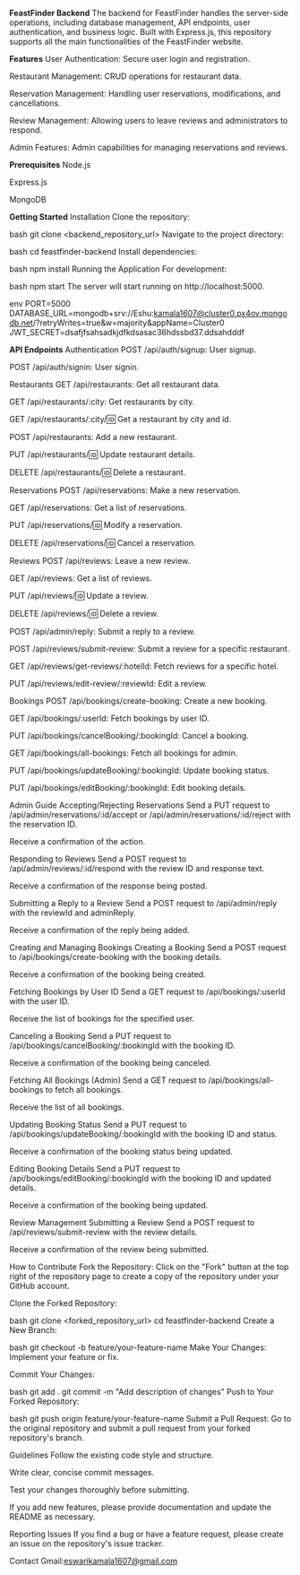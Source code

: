 **FeastFinder Backend**
The backend for FeastFinder handles the server-side operations, including database management, API endpoints, user authentication, and business logic. Built with Express.js, this repository supports all the main functionalities of the FeastFinder website.

**Features**
User Authentication: Secure user login and registration.

Restaurant Management: CRUD operations for restaurant data.

Reservation Management: Handling user reservations, modifications, and cancellations.

Review Management: Allowing users to leave reviews and administrators to respond.

Admin Features: Admin capabilities for managing reservations and reviews.

**Prerequisites**
Node.js

Express.js

MongoDB 

**Getting Started**
Installation
Clone the repository:

bash
git clone <backend_repository_url>
Navigate to the project directory:

bash
cd feastfinder-backend
Install dependencies:

bash
npm install
Running the Application
For development:

bash
npm start
The server will start running on http://localhost:5000.

env
PORT=5000
DATABASE_URL=mongodb+srv://Eshu:kamala1607@cluster0.px4ov.mongodb.net/?retryWrites=true&w=majority&appName=Cluster0
JWT_SECRET=dsafjfsahsadkjdfkdsasac36hdssbd37.ddsahdddf

**API Endpoints**
Authentication
POST /api/auth/signup: User signup.

POST /api/auth/signin: User signin.

Restaurants
GET /api/restaurants: Get all restaurant data.

GET /api/restaurants/:city: Get restaurants by city.

GET /api/restaurants/:city/:id: Get a restaurant by city and id.

POST /api/restaurants: Add a new restaurant.

PUT /api/restaurants/:id: Update restaurant details.

DELETE /api/restaurants/:id: Delete a restaurant.

Reservations
POST /api/reservations: Make a new reservation.

GET /api/reservations: Get a list of reservations.

PUT /api/reservations/:id: Modify a reservation.

DELETE /api/reservations/:id: Cancel a reservation.

Reviews
POST /api/reviews: Leave a new review.

GET /api/reviews: Get a list of reviews.

PUT /api/reviews/:id: Update a review.

DELETE /api/reviews/:id: Delete a review.

POST /api/admin/reply: Submit a reply to a review.

POST /api/reviews/submit-review: Submit a review for a specific restaurant.

GET /api/reviews/get-reviews/:hotelId: Fetch reviews for a specific hotel.

PUT /api/reviews/edit-review/:reviewId: Edit a review.

Bookings
POST /api/bookings/create-booking: Create a new booking.

GET /api/bookings/:userId: Fetch bookings by user ID.

PUT /api/bookings/cancelBooking/:bookingId: Cancel a booking.

GET /api/bookings/all-bookings: Fetch all bookings for admin.

PUT /api/bookings/updateBooking/:bookingId: Update booking status.

PUT /api/bookings/editBooking/:bookingId: Edit booking details.

Admin Guide
Accepting/Rejecting Reservations
Send a PUT request to /api/admin/reservations/:id/accept or /api/admin/reservations/:id/reject with the reservation ID.

Receive a confirmation of the action.

Responding to Reviews
Send a POST request to /api/admin/reviews/:id/respond with the review ID and response text.

Receive a confirmation of the response being posted.

Submitting a Reply to a Review
Send a POST request to /api/admin/reply with the reviewId and adminReply.

Receive a confirmation of the reply being added.

Creating and Managing Bookings
Creating a Booking
Send a POST request to /api/bookings/create-booking with the booking details.

Receive a confirmation of the booking being created.

Fetching Bookings by User ID
Send a GET request to /api/bookings/:userId with the user ID.

Receive the list of bookings for the specified user.

Canceling a Booking
Send a PUT request to /api/bookings/cancelBooking/:bookingId with the booking ID.

Receive a confirmation of the booking being canceled.

Fetching All Bookings (Admin)
Send a GET request to /api/bookings/all-bookings to fetch all bookings.

Receive the list of all bookings.

Updating Booking Status
Send a PUT request to /api/bookings/updateBooking/:bookingId with the booking ID and status.

Receive a confirmation of the booking status being updated.

Editing Booking Details
Send a PUT request to /api/bookings/editBooking/:bookingId with the booking ID and updated details.

Receive a confirmation of the booking being updated.

Review Management
Submitting a Review
Send a POST request to /api/reviews/submit-review with the review details.

Receive a confirmation of the review being submitted.

How to Contribute
Fork the Repository: Click on the "Fork" button at the top right of the repository page to create a copy of the repository under your GitHub account.

Clone the Forked Repository:

bash
git clone <forked_repository_url>
cd feastfinder-backend
Create a New Branch:

bash
git checkout -b feature/your-feature-name
Make Your Changes: Implement your feature or fix.

Commit Your Changes:

bash
git add .
git commit -m "Add description of changes"
Push to Your Forked Repository:

bash
git push origin feature/your-feature-name
Submit a Pull Request: Go to the original repository and submit a pull request from your forked repository's branch.

Guidelines
Follow the existing code style and structure.

Write clear, concise commit messages.

Test your changes thoroughly before submitting.

If you add new features, please provide documentation and update the README as necessary.

Reporting Issues
If you find a bug or have a feature request, please create an issue on the repository's issue tracker.

Contact
Gmail:eswarikamala1607@gmail.com
